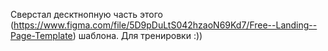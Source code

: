 Сверстал десктнопную часть этого (https://www.figma.com/file/5D9pDuLtS042hzaoN69Kd7/Free--Landing--Page-Template) шаблона. Для тренировки :))
